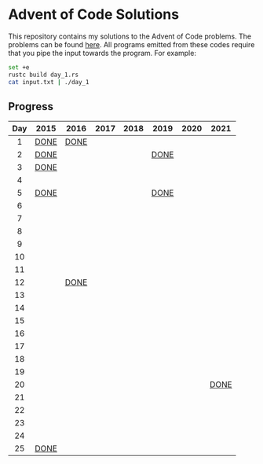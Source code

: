# Advent of Code Solutions

This repository contains my solutions to the Advent of Code problems. The problems can be found [here](https://adventofcode.com/2015/events). All programs emitted from these codes require that you pipe the input towards the program. For example:

```bash
set +e
rustc build day_1.rs
cat input.txt | ./day_1
```

## Progress

| Day |         2015         |         2016         |         2017         |         2018         |         2019         |         2020         |         2021         |
|:---:|:--------------------:|:--------------------:|:--------------------:|:--------------------:|:--------------------:|:--------------------:|:--------------------:|
|  1  | [DONE](./2015/01.rs) | [DONE](./2016/01.rs) |                      |                      |                      |                      |                      |
|  2  | [DONE](./2015/02.rs) |                      |                      |                      | [DONE](./2019/02.rs) |                      |                      |
|  3  | [DONE](./2015/03.rs) |                      |                      |                      |                      |                      |                      |
|  4  |                      |                      |                      |                      |                      |                      |                      |
|  5  | [DONE](./2015/05.rs) |                      |                      |                      | [DONE](./2019/05.rs) |                      |                      |
|  6  |                      |                      |                      |                      |                      |                      |                      |
|  7  |                      |                      |                      |                      |                      |                      |                      |
|  8  |                      |                      |                      |                      |                      |                      |                      |
|  9  |                      |                      |                      |                      |                      |                      |                      |
| 10  |                      |                      |                      |                      |                      |                      |                      |
| 11  |                      |                      |                      |                      |                      |                      |                      |
| 12  |                      | [DONE](./2016/12.rs) |                      |                      |                      |                      |                      |
| 13  |                      |                      |                      |                      |                      |                      |                      |
| 14  |                      |                      |                      |                      |                      |                      |                      |
| 15  |                      |                      |                      |                      |                      |                      |                      |
| 16  |                      |                      |                      |                      |                      |                      |                      |
| 17  |                      |                      |                      |                      |                      |                      |                      |
| 18  |                      |                      |                      |                      |                      |                      |                      |
| 19  |                      |                      |                      |                      |                      |                      |                      |
| 20  |                      |                      |                      |                      |                      |                      | [DONE](./2021/20.rs) |
| 21  |                      |                      |                      |                      |                      |                      |                      |
| 22  |                      |                      |                      |                      |                      |                      |                      |
| 23  |                      |                      |                      |                      |                      |                      |                      |
| 24  |                      |                      |                      |                      |                      |                      |                      |
| 25  | [DONE](./2015/25.rs) |                      |                      |                      |                      |                      |                      |

